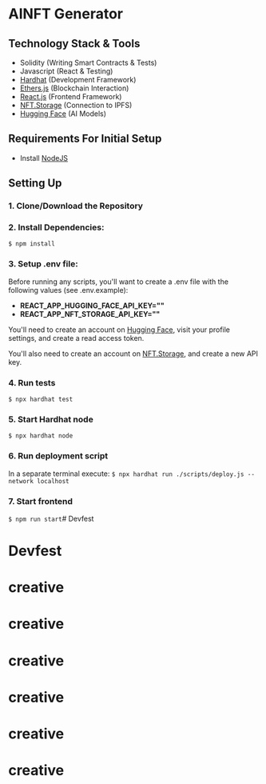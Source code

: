# AINFT Generator

## Technology Stack & Tools

- Solidity (Writing Smart Contracts & Tests)
- Javascript (React & Testing)
- [Hardhat](https://hardhat.org/) (Development Framework)
- [Ethers.js](https://docs.ethers.io/v5/) (Blockchain Interaction)
- [React.js](https://reactjs.org/) (Frontend Framework)
- [NFT.Storage](https://nft.storage/) (Connection to IPFS)
- [Hugging Face](https://huggingface.co/) (AI Models)

## Requirements For Initial Setup
- Install [NodeJS](https://nodejs.org/en/)

## Setting Up
### 1. Clone/Download the Repository

### 2. Install Dependencies:
`$ npm install`

### 3. Setup .env file:
Before running any scripts, you'll want to create a .env file with the following values (see .env.example):

- **REACT_APP_HUGGING_FACE_API_KEY=""**
- **REACT_APP_NFT_STORAGE_API_KEY=""**

You'll need to create an account on [Hugging Face](https://huggingface.co/), visit your profile settings, and create a read access token. 

You'll also need to create an account on [NFT.Storage](https://nft.storage/), and create a new API key.

### 4. Run tests
`$ npx hardhat test`

### 5. Start Hardhat node
`$ npx hardhat node`

### 6. Run deployment script
In a separate terminal execute:
`$ npx hardhat run ./scripts/deploy.js --network localhost`

### 7. Start frontend
`$ npm run start`# Devfest
# Devfest
# creative
# creative
# creative
# creative
# creative
# creative
